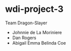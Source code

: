 # wdi-project-3
Team Dragon-Slayer

* Johnnie de La Moriniere
* Dan Rogers
* Abigail Emma Belinda Coe
